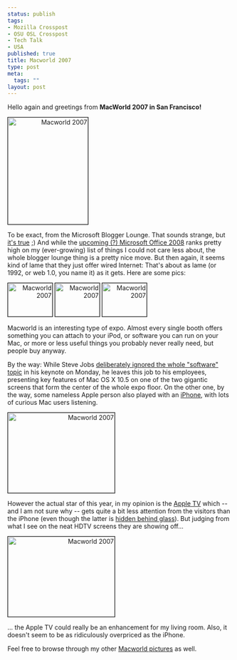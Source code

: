 ```yaml
--- 
status: publish
tags: 
- Mozilla Crosspost
- OSU OSL Crosspost
- Tech Talk
- USA
published: true
title: Macworld 2007
type: post
meta: 
  tags: ""
layout: post
---
```

Hello again and greetings from <strong>MacWorld 2007 in San Francisco!</strong>

<div style="width:180px;text-align:right;"><a href="http://beta.zooomr.com/photos/wenzel/631139/" title="Zooomr Photo Sharing :: Photo Sharing"><img src="http://static.zooomr.com/images/631139_a95b043731_m.jpg" width="180" height="240" alt="Macworld 2007" border="0" style="border:1px solid #000;" /></a></div>

To be exact, from the Microsoft Blogger Lounge. That sounds strange, but <a href="http://www.tuaw.com/2007/01/05/microsoft-mac-bu-sponsors-blogger-lounge-at-macworld/">it's true</a> ;) And while the <a href="http://www.microsoft.com/presspass/press/2007/jan07/01-09MacworldPR.mspx">upcoming (?) Microsoft Office 2008</a> ranks pretty high on my (ever-growing) list of things I could not care less about, the whole blogger lounge thing is a pretty nice move. But then again, it seems kind of lame that they just offer wired Internet: That's about as lame (or 1992, or web 1.0, you name it) as it gets. Here are some pics:

<div style="width:100px;text-align:right;display:inline;"><a href="http://beta.zooomr.com/photos/wenzel/631182/" title="Zooomr Photo Sharing :: Photo Sharing"><img src="http://static.zooomr.com/images/631182_9254df48b8_t.jpg" width="100" height="75" alt="Macworld 2007" border="0" style="border:1px solid #000;" /></a></div> 
<div style="width:100px;text-align:right;display:inline;"><a href="http://beta.zooomr.com/photos/wenzel/631266/" title="Zooomr Photo Sharing :: Photo Sharing"><img src="http://static.zooomr.com/images/631266_4f6d6ab634_t.jpg" width="100" height="75" alt="Macworld 2007" border="0" style="border:1px solid #000;" /></a></div> 
<div style="width:100px;text-align:right;display:inline;"><a href="http://beta.zooomr.com/photos/wenzel/631267/" title="Zooomr Photo Sharing :: Photo Sharing"><img src="http://static.zooomr.com/images/631267_33f6837969_t.jpg" width="100" height="75" alt="Macworld 2007" border="0" style="border:1px solid #000;" /></a></div> 

Macworld is an interesting type of expo. Almost every single booth offers something you can attach to your iPod, or software you can run on your Mac, or more or less useful things you probably never really need, but people buy anyway.
<!--more-->
By the way: While Steve Jobs <a href="http://www.tuaw.com/2007/01/09/software-not-addressed-in-macworld-keynote/">deliberately ignored the whole "software" topic</a> in his keynote on Monday, he leaves this job to his employees, presenting key features of Mac OS X 10.5 on one of the two gigantic screens that form the center of the whole expo floor. On the other one, by the way, some nameless Apple person also played with an <a href="http://www.apple.com/iphone/">iPhone</a>, with lots of curious Mac users listening.

<div style="width:240px;text-align:right;"><a href="http://beta.zooomr.com/photos/wenzel/631180/" title="Zooomr Photo Sharing :: Photo Sharing"><img src="http://static.zooomr.com/images/631180_52c875d52d_m.jpg" width="240" height="180" alt="Macworld 2007" border="0" style="border:1px solid #000;" /></a></div>

However the actual star of this year, in my opinion is the <a href="http://www.apple.com/appletv/">Apple TV</a> which -- and I am not sure why -- gets quite a bit less attention from the visitors than the iPhone (even though the latter is <a href="http://beta.zooomr.com/photos/wenzel/631176">hidden behind glass</a>). But judging from what I see on the neat HDTV screens they are showing off...

<div style="width:240px;text-align:right;"><a href="http://beta.zooomr.com/photos/wenzel/631178/" title="Zooomr Photo Sharing :: Photo Sharing"><img src="http://static.zooomr.com/images/631178_fda4a48edc_m.jpg" width="240" height="180" alt="Macworld 2007" border="0" style="border:1px solid #000;" /></a></div>

... the Apple TV could really be an enhancement for my living room. Also, it doesn't seem to be as ridiculously overpriced as the iPhone.

Feel free to browse through my other <a href="http://beta.zooomr.com/smartsets/wenzel/8521">Macworld pictures</a> as well.
